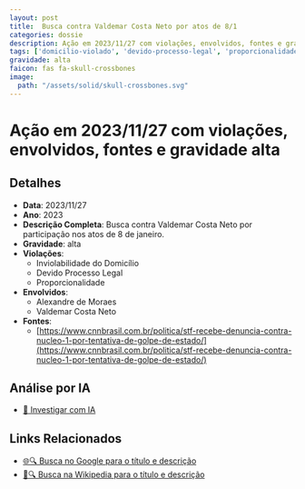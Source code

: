 ```yaml
---
layout: post
title:  Busca contra Valdemar Costa Neto por atos de 8/1
categories: dossie
description: Ação em 2023/11/27 com violações, envolvidos, fontes e gravidade alta
tags: ['domicilio-violado', 'devido-processo-legal', 'proporcionalidade', 'alexandre-de-moraes', 'valdemar-costa-neto', 'gravidade-alta']
gravidade: alta
faicon: fas fa-skull-crossbones
image:
  path: "/assets/solid/skull-crossbones.svg"
---
```


# Ação em 2023/11/27 com violações, envolvidos, fontes e gravidade alta

## Detalhes
- **Data**: 2023/11/27
- **Ano**: 2023
- **Descrição Completa**: Busca contra Valdemar Costa Neto por participação nos atos de 8 de janeiro.
- **Gravidade**: alta <i class="fas fas fa-skull-crossbones fa-2x"></i>
- **Violações**:
  - Inviolabilidade do Domicílio
  - Devido Processo Legal
  - Proporcionalidade
- **Envolvidos**:
  - Alexandre de Moraes
  - Valdemar Costa Neto
- **Fontes**:
  - [https://www.cnnbrasil.com.br/politica/stf-recebe-denuncia-contra-nucleo-1-por-tentativa-de-golpe-de-estado/](https://www.cnnbrasil.com.br/politica/stf-recebe-denuncia-contra-nucleo-1-por-tentativa-de-golpe-de-estado/)

## Análise por IA
- [🤖 Investigar com IA](https://www.perplexity.ai/search?q=%22Alexandre%20de%20Moraes%22%20Busca%20contra%20Valdemar%20Costa%20Neto%20por%20atos%20de%208/1%20Busca%20contra%20Valdemar%20Costa%20Neto%20por%20participa%C3%A7%C3%A3o%20nos%20atos%20de%208%20de%20janeiro.%20Inviolabilidade%20do%20Domic%C3%ADlio%20Devido%20Processo%20Legal%20Proporcionalidade%202023%20gravidade%20alta)

## Links Relacionados
- [🌐🔍 Busca no Google para o título e descrição](https://www.google.com/search?q=%22Alexandre%20de%20Moraes%22%20Busca%20contra%20Valdemar%20Costa%20Neto%20por%20atos%20de%208/1%20Busca%20contra%20Valdemar%20Costa%20Neto%20por%20participa%C3%A7%C3%A3o%20nos%20atos%20de%208%20de%20janeiro.%20Inviolabilidade%20do%20Domic%C3%ADlio%20Devido%20Processo%20Legal%20Proporcionalidade%202023%20gravidade%20alta)
- [📖🔍 Busca na Wikipedia para o título e descrição](https://pt.wikipedia.org/w/index.php?search=%22Alexandre%20de%20Moraes%22%20Busca%20contra%20Valdemar%20Costa%20Neto%20por%20atos%20de%208/1%20Busca%20contra%20Valdemar%20Costa%20Neto%20por%20participa%C3%A7%C3%A3o%20nos%20atos%20de%208%20de%20janeiro.%20Inviolabilidade%20do%20Domic%C3%ADlio%20Devido%20Processo%20Legal%20Proporcionalidade%202023%20gravidade%20alta)

